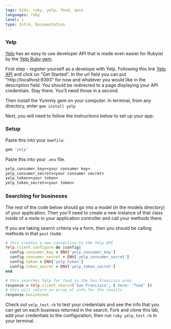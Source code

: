```yaml
---
tags: kids, ruby, yelp, food, apis
languages: ruby
level: 1
type: Intro, Documentation
---
```


### Yelp

[Yelp](https://www.yelp.com) has an easy to use developer API that is made even easier for Rubyist by the [Yelp Ruby gem](https://github.com/Yelp/yelp-ruby).

First step - register yourself as a develope with Yelp. Following this link [Yelp API](https://www.yelp.com/developers) and click on "Get Started". In the url field you can put "http://localhost:9393" for now and whatever you would like in the description field. You should be redirected to a page displaying your API credentials. Stay there. You'll need those in a second.

Then install the Yummly gem on your computer. In terminal, from any directory, enter `gem install yelp`

Next, you will need to follow the instructions below to set up your app:

### Setup

Paste this into your `Gemfile`:
``` ruby
gem 'yelp'
```

Paste this into your `.env` file.

``` ruby
yelp_consumer_key=<your consumer key>
yelp_consumer_secret=<your consumer secret>
yelp_token=<your token>
yelp_token_secret=<your token>
```

### Searching for busineses

The rest of the code below should go into a model (in the models directory) of your application. Then you'll need to create a new instance of that class inside of a route in your application controller and call your methods there.

If you are taking search criteria via a form, then you should be calling methods in that `post` route.

``` ruby
# this creates a new connection to the Yelp API
Yelp.client.configure do |config|
  config.consumer_key = ENV['yelp_consumer_key']
  config.consumer_secret = ENV['yelp_consumer_secret']
  config.token = ENV['yelp_token']
  config.token_secret = ENV['yelp_token_secret']
end

# this searches Yelp for food in the San Francisco area
response = Yelp.client.search('San Francisco', { term: 'food' })
# this will return an array of info for the results
response.businesses
```

Check out `yelp_test.rb` to test your credentials and see the info that you can get on each business returned in the search. Fork and clone this lab, add your credentials to the configuration, then run `ruby yelp_test.rb` in your terminal.

